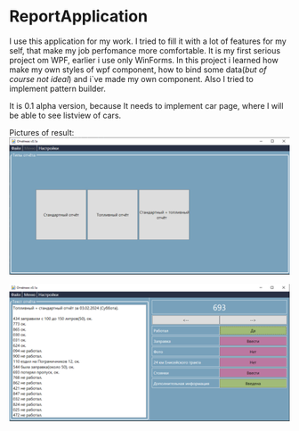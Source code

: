 # ReportApplication

I use this application for my work. I tried to fill it with a lot of features for my self, that make my job perfomance more comfortable. It is my first serious project om WPF, earlier i use only WinForms. In this project i learned how make my own styles of wpf component, how to bind some data(_but of course not ideal_) and i`ve made my own component. Also I tried to implement pattern builder.

It is 0.1 alpha version, because It needs to implement car page, where I will be able to see listview of cars.

Pictures of result:
![alt-текст][logo]

[logo]: https://github.com/mrchysen/ReporterApp/blob/master/WpfApp1/ImgToShow/im_1.png "im_1"

![alt-текст][logo1]

[logo1]: https://github.com/mrchysen/ReporterApp/blob/master/WpfApp1/ImgToShow/im_2.png "im_2"